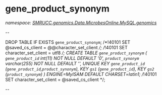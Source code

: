 ﻿# gene_product_synonym
_namespace: [SMRUCC.genomics.Data.MicrobesOnline.MySQL.genomics](./index.md)_

--
 
 DROP TABLE IF EXISTS `gene_product_synonym`;
 /*!40101 SET @saved_cs_client = @@character_set_client */;
 /*!40101 SET character_set_client = utf8 */;
 CREATE TABLE `gene_product_synonym` (
 `gene_product_id` int(11) NOT NULL DEFAULT '0',
 `product_synonym` varchar(255) NOT NULL DEFAULT '',
 UNIQUE KEY `gene_product_id` (`gene_product_id`,`product_synonym`),
 KEY `gs1` (`gene_product_id`),
 KEY `gs2` (`product_synonym`)
 ) ENGINE=MyISAM DEFAULT CHARSET=latin1;
 /*!40101 SET character_set_client = @saved_cs_client */;
 
 --




